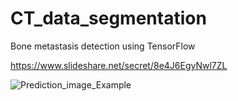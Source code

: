 # CT_data_segmentation
Bone metastasis detection using TensorFlow

https://www.slideshare.net/secret/8e4J6EgyNwl7ZL


![Prediction_image_Example](https://user-images.githubusercontent.com/55068090/69806563-86eda580-1226-11ea-8365-472374396db9.png)
